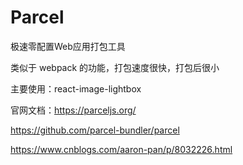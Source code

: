 # Parcel

极速零配置Web应用打包工具 

类似于 webpack 的功能，打包速度很快，打包后很小

主要使用：react-image-lightbox

官网文档：https://parceljs.org/ 

https://github.com/parcel-bundler/parcel

https://www.cnblogs.com/aaron-pan/p/8032226.html

